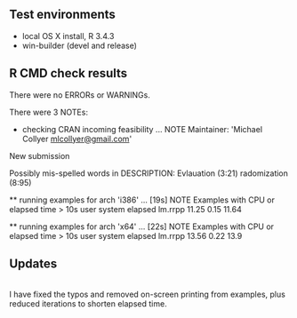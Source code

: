 ## Test environments
* local OS X install, R 3.4.3
* win-builder (devel and release)

## R CMD check results
There were no ERRORs or WARNINGs. 

There were 3 NOTEs:

* checking CRAN incoming feasibility ... NOTE
Maintainer: 'Michael Collyer <mlcollyer@gmail.com>'

New submission

Possibly mis-spelled words in DESCRIPTION:
  Evlauation (3:21)
  radomization (8:95)

** running examples for arch 'i386' ... [19s] NOTE
Examples with CPU or elapsed time > 10s
         user system elapsed
lm.rrpp 11.25   0.15   11.64

** running examples for arch 'x64' ... [22s] NOTE
Examples with CPU or elapsed time > 10s
         user system elapsed
lm.rrpp 13.56   0.22    13.9
  
## Updates
\
I have fixed the typos and removed on-screen printing from examples, plus reduced iterations to shorten elapsed time.
